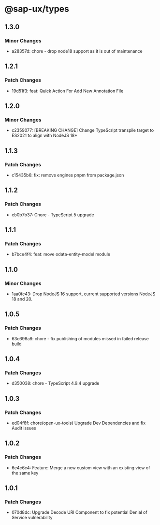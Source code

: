 # @sap-ux/types

## 1.3.0

### Minor Changes

-   a28357d: chore - drop node18 support as it is out of maintenance

## 1.2.1

### Patch Changes

-   19d51f3: feat: Quick Action For Add New Annotation File

## 1.2.0

### Minor Changes

-   c2359077: [BREAKING CHANGE] Change TypeScript transpile target to ES2021 to align with NodeJS 18+

## 1.1.3

### Patch Changes

-   c15435b6: fix: remove engines pnpm from package.json

## 1.1.2

### Patch Changes

-   eb0b7b37: Chore - TypeScript 5 upgrade

## 1.1.1

### Patch Changes

-   b7bce4f4: feat: move odata-entity-model module

## 1.1.0

### Minor Changes

-   1aa0fc43: Drop NodeJS 16 support, current supported versions NodeJS 18 and 20.

## 1.0.5

### Patch Changes

-   63c698a8: chore - fix publishing of modules missed in failed release build

## 1.0.4

### Patch Changes

-   d350038: chore - TypeScript 4.9.4 upgrade

## 1.0.3

### Patch Changes

-   ed04f6f: chore(open-ux-tools) Upgrade Dev Dependencies and fix Audit issues

## 1.0.2

### Patch Changes

-   6e4c6c4: Feature: Merge a new custom view with an existing view of the same key

## 1.0.1

### Patch Changes

-   070d8dc: Upgrade Decode URI Component to fix potential Denial of Service vulnerability
